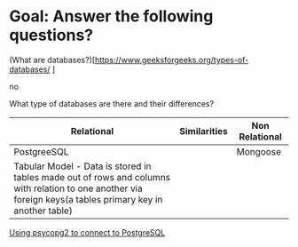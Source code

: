 # Goal: Answer the following questions?


(What are databases?)[https://www.geeksforgeeks.org/types-of-databases/ ]

no 

What type of databases are there and their differences?

|Relational           |      Similarities         | Non Relational     |
|---------------------|---------------------------|--------------------------|
|  PostgreeSQL        |                           |   Mongoose               |
| Tabular Model - Data is stored in tables made out of rows and columns  with relation to one another via foreign keys(a tables primary key in another table)|   |    |



[Using psycopg2 to connect to PostgreSQL](https://www.freecodecamp.org/news/postgresql-in-python/)


